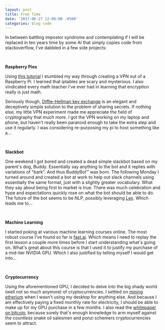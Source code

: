 ```yaml
---
layout: post
title: Free Time
date: '2017-06-27 12:00:00 -0500'
categories: blog code
---
```


In between battling impostor syndrome and contemplating if I will be replaced in ten years time by some AI that simply copies code from stackoverflow, I've dabbled in a few side projects:

<br>

**Raspberry Pies**

Using [this tutorial](https://readwrite.com/2014/04/10/raspberry-pi-vpn-tutorial-server-secure-web-browsing/) I stumbled my way through creating a VPN out of a Raspberry Pi. I learned that iptables are scary and mysterious. I also vindicated every math teacher I've ever had in learning that encryption really is just math.
<!--more-->
Seriously though, [Diffie-Hellman key exchange](https://en.wikipedia.org/wiki/Diffie%E2%80%93Hellman_key_exchange) is an elegant and deceptively simple solution to the problem of sharing secrets. If nothing else, my little VPN experiment made me appreciate the field of cryptography that much more. I got the VPN working on my laptop and phone, but haven't really been paranoid enough to take the extra step and use it regularly. I was considering re-purposing my pi to host something like a...

<br>

**Slackbot**

One weekend I got bored and created a dead simple slackbot based on my parent's dog, Buddy. Essentially say anything to the bot and it replies with variations of "bark". And thus BuddyBot&trade; was born. The following Monday I turned around and created a bot at work to help out slack channels using essentially the same format, just with a slightly greater vocabulary. What they say about being first to market is true. There was much celebration and hype and expectations quickly rose on what the bot should be able to do. The future of the bot seems to be NLP, possibly leveraging [Lex](https://aws.amazon.com/lex/). Which leads me to...

<br>

**Machine Learning**

I started poking at various machine learning courses online. The most robust course I've found so far is [fast.ai](http://course.fast.ai/). Which means I need to replay the first lesson a couple more times before I start understanding what's going on. What's great about this course is that I used it to justify my purchase of a mid-tier NVIDIA GPU. Which I also justified by telling myself I would get into...

<br>

**Cryptocurrency**

Using the aforementioned GPU, I decided to delve into the big shady world (well not so much anymore) of cryptocurrencies. I settled on [mining etherium](https://www.meebey.net/posts/ethereum_gpu_mining_on_linux_howto/) when I wasn't using my desktop for anything else.  And because I am effectively paying a fixed monthly rate for electricity, I should be able to make up for my GPU purchase in a few months. I also read the [whitepaper on bitcoin](https://bitcoin.org/bitcoin.pdf), because surely that's enough knowledge to arm myself against the countless snake oil salesmen and ponzi schemers cryptocurrencies seem to attract.
